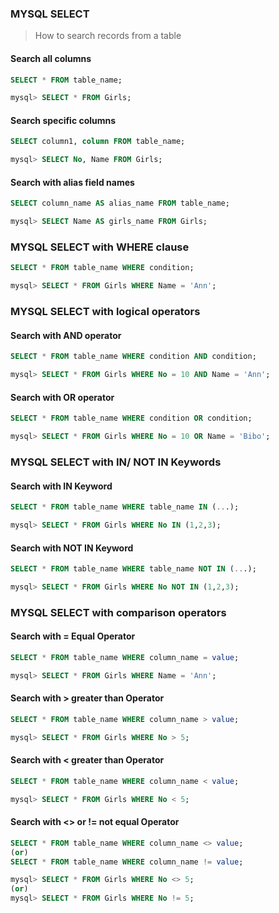 ### MYSQL SELECT 
> How to search records from a table
#### **Search all columns**
```sql
SELECT * FROM table_name;
```
```sql
mysql> SELECT * FROM Girls;
```
#### **Search specific columns**
```sql
SELECT column1, column FROM table_name;
```
```sql
mysql> SELECT No, Name FROM Girls;
```
#### **Search with alias field names**
```sql
SELECT column_name AS alias_name FROM table_name;
```
```sql
mysql> SELECT Name AS girls_name FROM Girls;
```

### MYSQL SELECT with WHERE clause 
```sql
SELECT * FROM table_name WHERE condition;
```
```sql
mysql> SELECT * FROM Girls WHERE Name = 'Ann';
```

### MYSQL SELECT with logical operators
#### **Search with AND operator**
```sql
SELECT * FROM table_name WHERE condition AND condition;
```
```sql
mysql> SELECT * FROM Girls WHERE No = 10 AND Name = 'Ann';
```
#### **Search with OR operator**
```sql
SELECT * FROM table_name WHERE condition OR condition;
```
```sql
mysql> SELECT * FROM Girls WHERE No = 10 OR Name = 'Bibo';
```
### MYSQL SELECT with IN/ NOT IN Keywords
#### **Search with IN Keyword**
```sql
SELECT * FROM table_name WHERE table_name IN (...);
```
```sql
mysql> SELECT * FROM Girls WHERE No IN (1,2,3);
```
#### **Search with NOT IN Keyword**
```sql
SELECT * FROM table_name WHERE table_name NOT IN (...);
```
```sql
mysql> SELECT * FROM Girls WHERE No NOT IN (1,2,3);
```
### MYSQL SELECT with comparison operators
#### **Search with = Equal Operator**
```sql
SELECT * FROM table_name WHERE column_name = value;
```
```sql
mysql> SELECT * FROM Girls WHERE Name = 'Ann';
```
#### **Search with > greater than Operator**
```sql
SELECT * FROM table_name WHERE column_name > value;
```
```sql
mysql> SELECT * FROM Girls WHERE No > 5;
```
#### **Search with < greater than Operator**
```sql
SELECT * FROM table_name WHERE column_name < value;
```
```sql
mysql> SELECT * FROM Girls WHERE No < 5;
```
#### **Search with <> or != not equal Operator**
```sql
SELECT * FROM table_name WHERE column_name <> value;
(or)
SELECT * FROM table_name WHERE column_name != value;
```
```sql
mysql> SELECT * FROM Girls WHERE No <> 5;
(or)
mysql> SELECT * FROM Girls WHERE No != 5;
```


